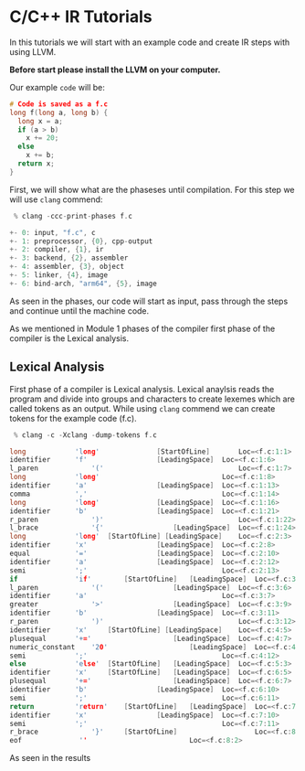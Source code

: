 # C/C++ IR Tutorials

In this tutorials we will start with an example code and create IR steps with using LLVM.

**Before start please install the LLVM on your computer.**

Our example `code` will be:

``` C
# Code is saved as a f.c
long f(long a, long b) {
  long x = a;
  if (a > b)
    x += 20;
  else
    x += b;
  return x;
}
```

First, we will show what are the phaseses until compilation. For this step we will use `clang` commend:

``` c
 % clang -ccc-print-phases f.c

+- 0: input, "f.c", c
+- 1: preprocessor, {0}, cpp-output
+- 2: compiler, {1}, ir
+- 3: backend, {2}, assembler
+- 4: assembler, {3}, object
+- 5: linker, {4}, image
+- 6: bind-arch, "arm64", {5}, image
```

As seen in the phases, our code will start as input, pass through the steps and continue until the machine code.

As we mentioned in Module 1 phases of the compiler first phase of the compiler is the Lexical analysis.

## Lexical Analysis

First phase of a compiler is Lexical analysis. Lexical anaylsis reads the program and divide into groups and characters to create lexemes which are called tokens as an output. While using `clang` commend we can create tokens for the example code (f.c).

``` c
 % clang -c -Xclang -dump-tokens f.c

long 			'long'	 			[StartOfLine]		Loc=<f.c:1:1>
identifier 		'f'	 				[LeadingSpace]	Loc=<f.c:1:6>
l_paren 			'('									Loc=<f.c:1:7>
long 			'long'								Loc=<f.c:1:8>
identifier 		'a'	 				[LeadingSpace]	Loc=<f.c:1:13>
comma 			','									Loc=<f.c:1:14>
long 			'long'	 			[LeadingSpace]	Loc=<f.c:1:16>
identifier 		'b'	 				[LeadingSpace]	Loc=<f.c:1:21>
r_paren 			')'									Loc=<f.c:1:22>
l_brace 			'{'	 				[LeadingSpace]	Loc=<f.c:1:24>
long 			'long'	[StartOfLine] [LeadingSpace]	Loc=<f.c:2:3>
identifier 		'x'	 				[LeadingSpace]	Loc=<f.c:2:8>
equal 			'='	 				[LeadingSpace]	Loc=<f.c:2:10>
identifier 		'a'	 				[LeadingSpace]	Loc=<f.c:2:12>
semi 			';'									Loc=<f.c:2:13>
if 				'if'		[StartOfLine]	[LeadingSpace]	Loc=<f.c:3:3>
l_paren 			'('	 				[LeadingSpace]	Loc=<f.c:3:6>
identifier 		'a'									Loc=<f.c:3:7>
greater 			'>'	 				[LeadingSpace]	Loc=<f.c:3:9>
identifier 		'b'	 				[LeadingSpace]	Loc=<f.c:3:11>
r_paren 			')'									Loc=<f.c:3:12>
identifier 		'x'		[StartOfLine] [LeadingSpace]	Loc=<f.c:4:5>
plusequal 		'+='	 				[LeadingSpace]	Loc=<f.c:4:7>
numeric_constant 	'20'	 				[LeadingSpace]	Loc=<f.c:4:10>
semi 			';'									Loc=<f.c:4:12>
else 			'else'	[StartOfLine]	[LeadingSpace]	Loc=<f.c:5:3>
identifier 		'x'		[StartOfLine]	[LeadingSpace]	Loc=<f.c:6:5>
plusequal 		'+='	 				[LeadingSpace]	Loc=<f.c:6:7>
identifier 		'b'	 				[LeadingSpace]	Loc=<f.c:6:10>
semi 			';'									Loc=<f.c:6:11>
return 			'return'	[StartOfLine]	[LeadingSpace]	Loc=<f.c:7:3>
identifier 		'x'	 				[LeadingSpace]	Loc=<f.c:7:10>
semi 			';'									Loc=<f.c:7:11>
r_brace 			'}'		[StartOfLine]					Loc=<f.c:8:1>
eof 			 ''							Loc=<f.c:8:2>

```

As seen in the results

